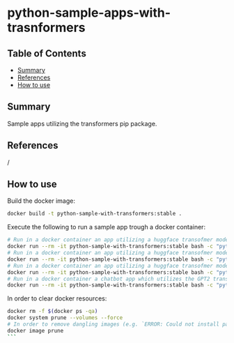 # python-sample-apps-with-trasnformers


## Table of Contents

- [Summary](#summary)
- [References](#references)
- [How to use](#how-to-use)

## Summary

Sample apps utilizing the transformers pip package.

## References

/

## How to use

Build the docker image:

```sh
docker build -t python-sample-with-transformers:stable .
```
Execute the following to run a sample app trough a docker container:

```sh
# Run in a docker container an app utilizing a huggface transofmer model trained for english to french translation tasks
docker run --rm -it python-sample-with-transformers:stable bash -c "python3 samples/en-to-fr-translator.py"
# Run in a docker container an app utilizing a huggface transofmer model trained for english to german translation tasks
docker run --rm -it python-sample-with-transformers:stable bash -c "python3 samples/en-to-de-translator.py"
# Run in a docker container an app utilizing a huggface transofmer model trained for english to chinese translation tasks
docker run --rm -it python-sample-with-transformers:stable bash -c "python3 samples/en-to-zh-translator.py"
# Run in a docker container a chatbot app which utilizes the GPT2 transformer model
docker run --rm -it python-sample-with-transformers:stable bash -c "python3 samples/chatbot.py --model_name <gpt2, gpt-large, gp2-x1>"
```

In order to clear docker resources:

````sh
docker rm -f $(docker ps -qa)
docker system prune --volumes --force
# In order to remove dangling images (e.g. `ERROR: Could not install packages due to an EnvironmentError: [Errno 28] No space` could appear on Windows OS for example)
docker image prune
```